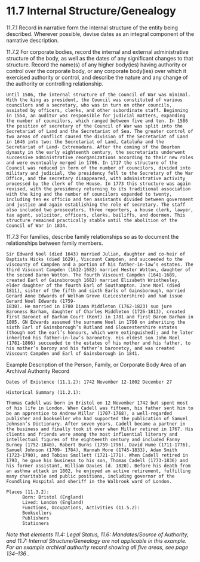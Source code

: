 # 11.7 Internal Structure/Genealogy

11.7.1 Record in narrative form the internal structure of the entity being described. Wherever possible, devise dates as an integral component of the narrative description.

11.7.2 For corporate bodies, record the internal and external administrative structure of the body, as well as the dates of any significant changes to that structure. Record the name(s) of any higher body(ies) having authority or control over the corporate body, or any corporate body(ies) over which it exercised authority or control, and describe the nature and any change of the authority or controlling relationship.
```
Until 1586, the internal structure of the Council of War was minimal. With the king as president, the Council was constituted of various councilors and a secretary, who was in turn on other councils, assisted by officers, clerks, and other subordinate staff. Beginning in 1554, an auditor was responsible for judicial matters, expanding the number of councilors, which ranged between five and ten. In 1586 the position of secretary of the Council of War was split into the Secretariat of Land and the Secretariat of Sea. The greater control of two areas of conflict caused the division of the Secretariat of Land in 1646 into two: the Secretariat of Land, Cataluña and the Secretariat of Land- Extremadura. After the coming of the Bourbon dynasty in the early eighteenth century, the secretariats underwent successive administrative reorganizations according to their new roles and were eventually merged in 1706. In 1717 the structure of the Council was reduced in term of the number of councilors, divided into military and judicial, the presidency fell to the Secretary of the War Office, and the secretary disappeared, with administrative activity processed by the clerk of the House. In 1773 this structure was again revised, with the presidency returning to its traditional association with the king and the number of councilors expanded to twenty, including ten ex officio and ten assistants divided between government and justice and again establishing the role of secretary. The staff also included two prosecutors, three reporters, a house clerk, lawyer, tax agent, solicitor, officers, clerks, bailiffs, and doormen. This structure remained practically stable until the abolition of the Council of War in 1834.
```

11.7.3 For families, describe family relationships so as to document the relationships between family members.
```
Sir Edward Noel (died 1643) married Julian, daughter and co-heir of Baptists Hicks (died 1629), Viscount Campden, and succeeded to the viscounty of Campden and a portion of his father-in-law’s estates. The third Viscount Campden (1612-1682) married Hester Wotton, daughter of the second Baron Wotton. The fourth Viscount Campden (1641-1689, created Earl of Gainsborough 1682) married Elizabeth Wriothesley, elder daughter of the fourth Earl of Southampton. Jane Noel (died 1811), sister of the fifth and sixth Earls of Gainsborough, married Gerard Anne Edwards of Welham Grove (Leicestershire) and had issue Gerard Noel Edwards (1759-
1838). He married in 1780 Diana Middleton (1762-1823) suo jure Baroness Barham, daughter of Charles Middleton (1726-1813), created first Baronet of Barham Court (Kent) in 1781 and first Baron Barham in 1805. GN Edwards assumed the surname Noel in 1798 on inheriting the sixth Earl of Gainsborough’s Rutland and Gloucestershire estates (though not the earl’s honours, which were extinguished); and he later inherited his father-in-law’s baronetcy. His eldest son John Noel (1781-1866) succeeded to the estates of his mother and his father, to his mother’s barony and his father’s baronetcy, and was created Viscount Campden and Earl of Gainsborough in 1841.
```
Example Description of the Person, Family, or Corporate Body Area of an Archival Authority Record

```
Dates of Existence (11.1.2): 1742 November 12-1802 December 27

Historical Summary (11.2.1):

Thomas Cadell was born in Bristol on 12 November 1742 but spent most of his life in London. When Cadell was fifteen, his father sent him to be an apprentice to Andrew Millar (1707-1768), a well-regarded publisher and bookseller who had supported the publication of Samuel Johnson’s Dictionary. After seven years, Cadell became a partner in the business and finally took it over when Millar retired in 1767. His clients and friends were among the most influential literary and intellectual figures of the eighteenth century and included Fanny Burney (1752-1840), Robert Burns (1759-1796), David Hume (1711-1776), Samuel Johnson (1709- 1784), Hannah More (1745-1833), Adam Smith (1723-1790), and Tobias Smollett (1721-1771). When Cadell retired in 1793, he gave his business to his son, Thomas Cadell (1773-1836) and his former assistant, William Davies (d. 1820). Before his death from an asthma attack in 1802, he enjoyed an active retirement, fulfilling many charitable and public positions, including governor of the Foundling Hospital and sheriff in the Walbrook ward of London.

Places (11.3.2):
      Born: Bristol (England)
      Lived: London (England)
      Functions, Occupations, Activities (11.5.2):
      Booksellers
      Publishers
      Stationers
```

*Note that elements 11.4: Legal Status, 11.6: Mandates/Source of Authority, and 11.7: Internal Structure/Genealogy are not applicable in this example.
For an example archival authority record showing all five areas, see page 134–136 .*


